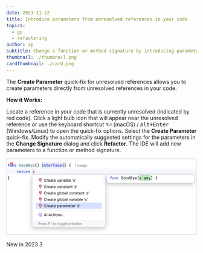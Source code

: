 ```yaml
---
date: 2023-11-22
title: Introduce parameters from unresolved references in your code
topics:
  - go
  - refactoring
author: ap
subtitle: Change a function or method signature by introducing parameters directly from unresolved references
thumbnail: ./thumbnail.png
cardThumbnail: ./card.png
---
```


The **Create Parameter** quick-fix for unresolved references allows you to create parameters directly from unresolved references in your code.

**How it Works:**

Locate a reference in your code that is currently unresolved (indicated by red code). Click a light bulb icon that will appear near the unresolved reference or use the keyboard shortcut <kbd>⌥⏎</kbd> (macOS) / <kbd>Alt+Enter</kbd> (Windows/Linux) to open the quick-fix options. Select the **Create Parameter** quick-fix. Modify the automatically suggested settings for the parameters in the **Change Signature** dialog and click **Refactor**. The IDE will add new parameters to a function or method signature.

<img src="screenshot.png" alt="Code coverage for applications" title="Code coverage for applications" width="706"/>

<span class="tag is-rounded">New in 2023.3</span>
